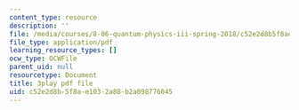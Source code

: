 ```yaml
---
content_type: resource
description: ''
file: /media/courses/8-06-quantum-physics-iii-spring-2018/c52e2d8b5f8ae1032a88b2a098776045_BTru_P0ruYQ.pdf
file_type: application/pdf
learning_resource_types: []
ocw_type: OCWFile
parent_uid: null
resourcetype: Document
title: 3play pdf file
uid: c52e2d8b-5f8a-e103-2a88-b2a098776045
---
```

